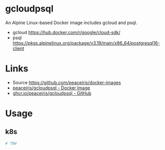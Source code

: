 # gcloudpsql

An Alpine Linux-based Docker image includes gcloud and psql.

- gcloud https://hub.docker.com/r/google/cloud-sdk/
- psql https://pkgs.alpinelinux.org/package/v3.19/main/x86_64/postgresql16-client


# Links

- Source https://github.com/peaceiris/docker-images
- [peaceiris/gcloudpsql - Docker Image](https://hub.docker.com/r/peaceiris/gcloudpsql)
- [ghcr.io/peaceiris/gcloudpsql - GitHub](https://github.com/peaceiris/docker-images/pkgs/container/gcloudpsql)


# Usage

## k8s

```yaml
# TBW
```
